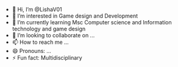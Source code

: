 - 👋 Hi, I’m @LishaV01
- 👀 I’m interested in Game design and Development
- 🌱 I’m currently learning Msc Computer science and Information technology and game design
- 💞️ I’m looking to collaborate on ...
- 📫 How to reach me ...
- 😄 Pronouns: ...
- ⚡ Fun fact: Multidisciplinary

<!---
LishaV01/LishaV01 is a ✨ special ✨ repository because its `README.md` (this file) appears on your GitHub profile.
You can click the Preview link to take a look at your changes.
--->
